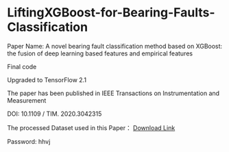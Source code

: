 # LiftingXGBoost-for-Bearing-Faults-Classification

Paper Name:
A novel bearing fault classification method based on XGBoost: the fusion of deep learning based features and empirical features

Final code

Upgraded to TensorFlow 2.1

The paper has been published in IEEE Transactions on Instrumentation and Measurement

DOI: 10.1109 / TIM. 2020.3042315

The processed Dataset used in this Paper： [Download Link](https://pan.baidu.com/s/1Mqo8zXC_qDszsLV5KWbE5g)

Password: hhvj

